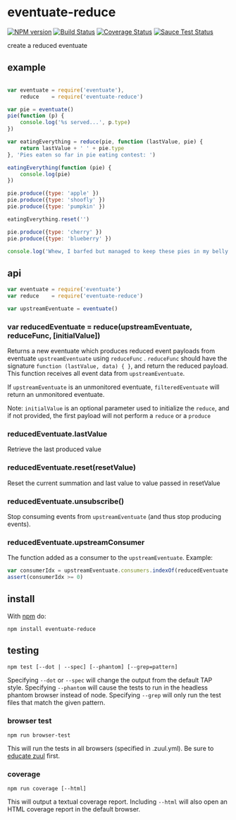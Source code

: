 # eventuate-reduce

[![NPM version](https://badge.fury.io/js/eventuate-reduce.png)](http://badge.fury.io/js/eventuate-reduce)
[![Build Status](https://travis-ci.org/Georgette/eventuate-reduce.svg?branch=master)](https://travis-ci.org/Georgette/eventuate-reduce)
[![Coverage Status](https://coveralls.io/repos/Georgette/eventuate-reduce/badge.png?branch=master)](https://coveralls.io/r/Georgette/eventuate-reduce?branch=master)
[![Sauce Test Status](https://saucelabs.com/browser-matrix/Georgette_github.svg)](https://saucelabs.com/u/Georgette_github)

create a reduced eventuate

## example

```javascript

var eventuate = require('eventuate'),
    reduce    = require('eventuate-reduce')

var pie = eventuate()
pie(function (p) {
    console.log('%s served...', p.type)
})

var eatingEverything = reduce(pie, function (lastValue, pie) {
    return lastValue + ' ' + pie.type
}, 'Pies eaten so far in pie eating contest: ')

eatingEverything(function (pie) {
    console.log(pie)
})

pie.produce({type: 'apple' })
pie.produce({type: 'shoofly' })
pie.produce({type: 'pumpkin' })

eatingEverything.reset('')

pie.produce({type: 'cherry' })
pie.produce({type: 'blueberry' })

console.log('Whew, I barfed but managed to keep these pies in my belly: ', eatingEverything.lastValue)

```
## api

```javascript
var eventuate = require('eventuate')
var reduce    = require('eventuate-reduce')

var upstreamEventuate = eventuate()
```

### var reducedEventuate = reduce(upstreamEventuate, reduceFunc, [initialValue])

Returns a new eventuate which produces reduced event payloads from eventuate `upstreamEventuate` using `reduceFunc` .  `reduceFunc` should have the signature `function (lastValue, data) { }`, and return the reduced payload. This function receives all event data from `upstreamEventuate`.

If `upstreamEventuate` is an unmonitored eventuate, `filteredEventuate` will return an unmonitored eventuate.

Note: `initialValue` is an optional parameter used to initialize the `reduce`, and if not provided, the first payload will not perform a `reduce` or a `produce`

### reducedEventuate.lastValue

Retrieve the last produced value

### reducedEventuate.reset(resetValue)

Reset the current summation and last value to value passed in resetValue

### reducedEventuate.unsubscribe()

Stop consuming events from `upstreamEventuate` (and thus stop producing events).

### reducedEventuate.upstreamConsumer

The function added as a consumer to the `upstreamEventuate`. Example:

```javascript
var consumerIdx = upstreamEventuate.consumers.indexOf(reducedEventuate.upstreamConsumer)
assert(consumerIdx >= 0)
```

## install

With [npm](https://npmjs.org) do:

```
npm install eventuate-reduce
```

## testing

`npm test [--dot | --spec] [--phantom] [--grep=pattern]`

Specifying `--dot` or `--spec` will change the output from the default TAP style.
Specifying `--phantom` will cause the tests to run in the headless phantom browser instead of node.
Specifying `--grep` will only run the test files that match the given pattern.

### browser test

`npm run browser-test`

This will run the tests in all browsers (specified in .zuul.yml). Be sure to [educate zuul](https://github.com/defunctzombie/zuul/wiki/cloud-testing#2-educate-zuul) first.

### coverage

`npm run coverage [--html]`

This will output a textual coverage report. Including `--html` will also open
an HTML coverage report in the default browser.
